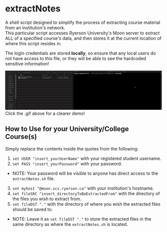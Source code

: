 # extractNotes
A shell script designed to simplify the process of extracting course material from an institution's network.\
This particular script accesses Ryerson University's Moon server to extract ALL of a specified course's data, and then stores it at the current location of where this script resides in.

The login credentials are stored **locally**, so ensure that any local users do not have access to this file, or they will be able to see the hardcoded sensitive information!

![DEMO GIF](https://github.com/t10le/extractNotes/blob/main/demo2.gif)
Click the .gif above for a clearer demo!

## How to Use for your University/College Course(s)
Simply replace the contents inside the quotes from the following:
1. `set USER "insert_yourUserName"` with your registered student username.
2. `set PASS "insert_yourPassword"` with your password.
  * NOTE: Your password will be visible to anyone has direct access to the `extractNotes.sh` file.
3. `set myhost "@moon.scs.ryerson.ca"` with your institution's hostname.
4. `set fileSRC "insert_directoryToBeExtractedFrom"` with the directory of the files you wish to extract from.
5. `set fileDST "."` with the directory of where you wish the extracted files should be saved to.
  * NOTE: Leave it as `set fileDST "."` to store the extracted files in the same directory as where the `extractNotes.sh` is located.

